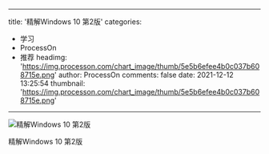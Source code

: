 
---
title: '精解Windows 10 第2版'
categories: 
 - 学习
 - ProcessOn
 - 推荐
headimg: 'https://img.processon.com/chart_image/thumb/5e5b6efee4b0c037b608715e.png'
author: ProcessOn
comments: false
date: 2021-12-12 13:25:54
thumbnail: 'https://img.processon.com/chart_image/thumb/5e5b6efee4b0c037b608715e.png'
---

<div>   
<img class="thumb" alt="精解Windows 10 第2版" src="https://img.processon.com/chart_image/thumb/5e5b6efee4b0c037b608715e.png" referrerpolicy="no-referrer">
<p>精解Windows 10 第2版</p>  
</div>
            
